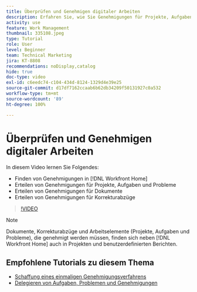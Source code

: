 ```yaml
---
title: Überprüfen und Genehmigen digitaler Arbeiten
description: Erfahren Sie, wie Sie Genehmigungen für Projekte, Aufgaben, Probleme, Dokumente und Korrekturabzüge in [!DNL Workfront Home]finden und erteilen können.
activity: use
feature: Work Management
thumbnail: 335108.jpeg
type: Tutorial
role: User
level: Beginner
team: Technical Marketing
jira: KT-8808
recommendations: noDisplay,catalog
hide: true
doc-type: video
exl-id: c6eedc74-c104-434d-8124-1329d4e39e25
source-git-commit: d17df7162ccaab6b62db34209f50131927c0a532
workflow-type: tm+mt
source-wordcount: '89'
ht-degree: 100%

---
```


# Überprüfen und Genehmigen digitaler Arbeiten

In diesem Video lernen Sie Folgendes:

* Finden von Genehmigungen in [!DNL Workfront Home]
* Erteilen von Genehmigungen für Projekte, Aufgaben und Probleme
* Erteilen von Genehmigungen für Dokumente
* Erteilen von Genehmigungen für Korrekturabzüge

>[!VIDEO](https://video.tv.adobe.com/v/335108/?quality=12&learn=on&enablevpops)


>[!NOTE]
>
>Dokumente, Korrekturabzüge und Arbeitselemente (Projekte, Aufgaben und Probleme), die genehmigt werden müssen, finden sich neben [!DNL Workfront Home] auch in Projekten und benutzerdefinierten Berichten.

## Empfohlene Tutorials zu diesem Thema

* [Schaffung eines einmaligen Genehmigungsverfahrens](/help/manage-work/approval-processes-and-milestone-paths/create-a-single-use-approval-process.md)
* [Delegieren von Aufgaben, Problemen und Genehmigungen](/help/manage-work/approval-processes-and-milestone-paths/delegate-approvals.md)


<!---
learn more URLS
Approving work
Home area for Reviewers
Guides
Home overview for Reviewers
Issue page overview
--->
